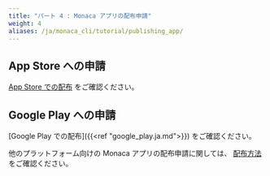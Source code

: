 ```yaml
---
title: "パート 4 : Monaca アプリの配布申請"
weight: 4
aliases: /ja/monaca_cli/tutorial/publishing_app/
---
```


## App Store への申請

[App Store での配布](/ja/products_guide/monaca_ide/deploy/appstore/) をご確認ください。

## Google Play への申請

[Google Play での配布]({{<ref "google_play.ja.md">}}) をご確認ください。

他のプラットフォーム向けの Monaca アプリの配布申請に関しては、
[配布方法](/ja/products_guide/monaca_ide/deploy/) をご確認ください。
